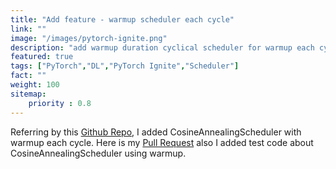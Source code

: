 ```yaml
---
title: "Add feature - warmup scheduler each cycle"
link: ""
image: "/images/pytorch-ignite.png"
description: "add warmup duration cyclical scheduler for warmup each cycle"
featured: true
tags: ["PyTorch","DL","PyTorch Ignite","Scheduler"]
fact: ""
weight: 100
sitemap: 
    priority : 0.8
---
```

<!-- Read More -->
Referring by this [Github Repo](https://github.com/katsura-jp/pytorch-cosine-annealing-with-warmup), I added CosineAnnealingScheduler with warmup each cycle. Here is my [Pull Request](https://github.com/pytorch/ignite/pull/3064) also I added test code about CosineAnnealingScheduler using warmup.
